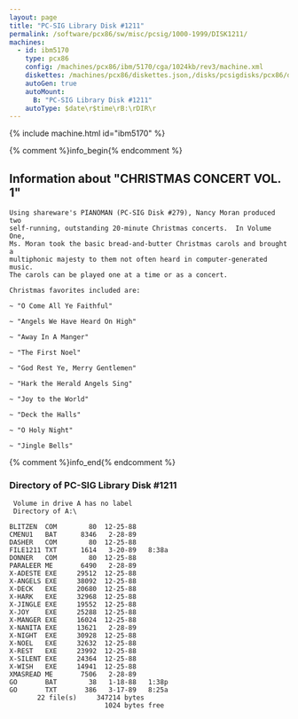 ```yaml
---
layout: page
title: "PC-SIG Library Disk #1211"
permalink: /software/pcx86/sw/misc/pcsig/1000-1999/DISK1211/
machines:
  - id: ibm5170
    type: pcx86
    config: /machines/pcx86/ibm/5170/cga/1024kb/rev3/machine.xml
    diskettes: /machines/pcx86/diskettes.json,/disks/pcsigdisks/pcx86/diskettes.json
    autoGen: true
    autoMount:
      B: "PC-SIG Library Disk #1211"
    autoType: $date\r$time\rB:\rDIR\r
---
```


{% include machine.html id="ibm5170" %}

{% comment %}info_begin{% endcomment %}

## Information about "CHRISTMAS CONCERT VOL. 1"

    Using shareware's PIANOMAN (PC-SIG Disk #279), Nancy Moran produced two
    self-running, outstanding 20-minute Christmas concerts.  In Volume One,
    Ms. Moran took the basic bread-and-butter Christmas carols and brought a
    multiphonic majesty to them not often heard in computer-generated
    music.
    The carols can be played one at a time or as a concert.
    
    Christmas favorites included are:
    
    ~ "O Come All Ye Faithful"
    
    ~ "Angels We Have Heard On High"
    
    ~ "Away In A Manger"
    
    ~ "The First Noel"
    
    ~ "God Rest Ye, Merry Gentlemen"
    
    ~ "Hark the Herald Angels Sing"
    
    ~ "Joy to the World"
    
    ~ "Deck the Halls"
    
    ~ "O Holy Night"
    
    ~ "Jingle Bells"
{% comment %}info_end{% endcomment %}


### Directory of PC-SIG Library Disk #1211

     Volume in drive A has no label
     Directory of A:\

    BLITZEN  COM        80  12-25-88
    CMENU1   BAT      8346   2-28-89
    DASHER   COM        80  12-25-88
    FILE1211 TXT      1614   3-20-89   8:38a
    DONNER   COM        80  12-25-88
    PARALEER ME       6490   2-28-89
    X-ADESTE EXE     29512  12-25-88
    X-ANGELS EXE     38092  12-25-88
    X-DECK   EXE     20680  12-25-88
    X-HARK   EXE     32968  12-25-88
    X-JINGLE EXE     19552  12-25-88
    X-JOY    EXE     25288  12-25-88
    X-MANGER EXE     16024  12-25-88
    X-NANITA EXE     13621   2-28-89
    X-NIGHT  EXE     30928  12-25-88
    X-NOEL   EXE     32632  12-25-88
    X-REST   EXE     23992  12-25-88
    X-SILENT EXE     24364  12-25-88
    X-WISH   EXE     14941  12-25-88
    XMASREAD ME       7506   2-28-89
    GO       BAT        38   1-18-88   1:38p
    GO       TXT       386   3-17-89   8:25a
           22 file(s)     347214 bytes
                            1024 bytes free
